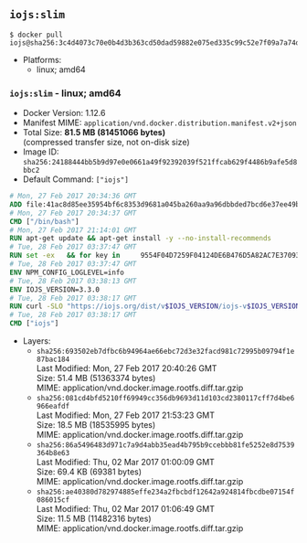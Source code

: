 ## `iojs:slim`

```console
$ docker pull iojs@sha256:3c4d4073c70e0b4d3b363cd50dad59882e075ed335c99c52e7f09a7a74d21458
```

-	Platforms:
	-	linux; amd64

### `iojs:slim` - linux; amd64

-	Docker Version: 1.12.6
-	Manifest MIME: `application/vnd.docker.distribution.manifest.v2+json`
-	Total Size: **81.5 MB (81451066 bytes)**  
	(compressed transfer size, not on-disk size)
-	Image ID: `sha256:24188444bb5b9d97e0e0661a49f92392039f521ffcab629f4486b9afe5d8bbc2`
-	Default Command: `["iojs"]`

```dockerfile
# Mon, 27 Feb 2017 20:34:36 GMT
ADD file:41ac8d85ee35954bf6c8353d9681a045ba260aa9a96dbbded7bcd6e37ee49bea in / 
# Mon, 27 Feb 2017 20:34:37 GMT
CMD ["/bin/bash"]
# Mon, 27 Feb 2017 21:14:01 GMT
RUN apt-get update && apt-get install -y --no-install-recommends 		ca-certificates 		curl 		wget 	&& rm -rf /var/lib/apt/lists/*
# Tue, 28 Feb 2017 03:37:47 GMT
RUN set -ex   && for key in     9554F04D7259F04124DE6B476D5A82AC7E37093B     94AE36675C464D64BAFA68DD7434390BDBE9B9C5     0034A06D9D9B0064CE8ADF6BF1747F4AD2306D93     FD3A5288F042B6850C66B31F09FE44734EB7990E     71DCFD284A79C3B38668286BC97EC7A07EDE3FC1     DD8F2338BAE7501E3DD5AC78C273792F7D83545D   ; do     gpg --keyserver ha.pool.sks-keyservers.net --recv-keys "$key"   ; done
# Tue, 28 Feb 2017 03:37:47 GMT
ENV NPM_CONFIG_LOGLEVEL=info
# Tue, 28 Feb 2017 03:38:13 GMT
ENV IOJS_VERSION=3.3.0
# Tue, 28 Feb 2017 03:38:17 GMT
RUN curl -SLO "https://iojs.org/dist/v$IOJS_VERSION/iojs-v$IOJS_VERSION-linux-x64.tar.gz"   && curl -SLO "https://iojs.org/dist/v$IOJS_VERSION/SHASUMS256.txt.asc"   && gpg --verify SHASUMS256.txt.asc   && grep " iojs-v$IOJS_VERSION-linux-x64.tar.gz\$" SHASUMS256.txt.asc | sha256sum -c -   && tar -xzf "iojs-v$IOJS_VERSION-linux-x64.tar.gz" -C /usr/local --strip-components=1   && rm "iojs-v$IOJS_VERSION-linux-x64.tar.gz" SHASUMS256.txt.asc
# Tue, 28 Feb 2017 03:38:17 GMT
CMD ["iojs"]
```

-	Layers:
	-	`sha256:693502eb7dfbc6b94964ae66ebc72d3e32facd981c72995b09794f1e87bac184`  
		Last Modified: Mon, 27 Feb 2017 20:40:26 GMT  
		Size: 51.4 MB (51363374 bytes)  
		MIME: application/vnd.docker.image.rootfs.diff.tar.gzip
	-	`sha256:081cd4bfd5210ff69949cc356db9693d11d103cd2380117cff7d4be6966eafdf`  
		Last Modified: Mon, 27 Feb 2017 21:53:23 GMT  
		Size: 18.5 MB (18535995 bytes)  
		MIME: application/vnd.docker.image.rootfs.diff.tar.gzip
	-	`sha256:86a5496483d971c7a9d4abb35ead4b795b9ccebbb81fe5252e8d7539364b8e63`  
		Last Modified: Thu, 02 Mar 2017 01:00:09 GMT  
		Size: 69.4 KB (69381 bytes)  
		MIME: application/vnd.docker.image.rootfs.diff.tar.gzip
	-	`sha256:ae40380d782974885effe234a2fbcbdf12642a924814fbcdbe07154f086015cf`  
		Last Modified: Thu, 02 Mar 2017 01:06:49 GMT  
		Size: 11.5 MB (11482316 bytes)  
		MIME: application/vnd.docker.image.rootfs.diff.tar.gzip

